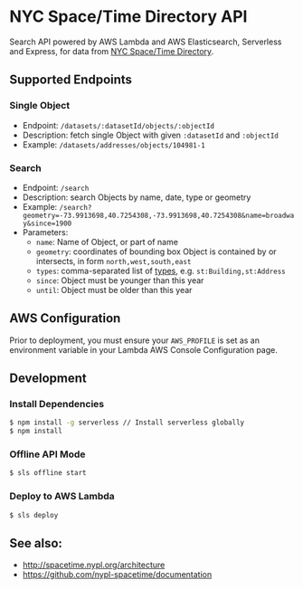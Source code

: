 # NYC Space/Time Directory API

Search API powered by AWS Lambda and AWS Elasticsearch, Serverless and Express, for data from [NYC Space/Time Directory](http://spacetime.nypl.org).

## Supported Endpoints

### Single Object

- Endpoint: `/datasets/:datasetId/objects/:objectId`
- Description: fetch single Object with given `:datasetId` and `:objectId`
- Example: `/datasets/addresses/objects/104981-1`

### Search

- Endpoint: `/search`
- Description: search Objects by name, date, type or geometry
- Example: `/search?geometry=-73.9913698,40.7254308,-73.9913698,40.7254308&name=broadway&since=1900`
- Parameters:
  - `name`: Name of Object, or part of name
  - `geometry`: coordinates of bounding box Object is contained by or intersects, in form `north,west,south,east`
  - `types`: comma-separated list of [types](https://github.com/nypl-spacetime/spacetime-config/blob/master/spacetime.default.yml#L26), e.g. `st:Building,st:Address`
  - `since`: Object must be younger than this year
  - `until`: Object must be older than this year

## AWS Configuration

Prior to deployment, you must ensure your `AWS_PROFILE` is set as an environment variable in your Lambda AWS Console Configuration page.

## Development

### Install Dependencies

```sh
$ npm install -g serverless // Install serverless globally
$ npm install
```

### Offline API Mode

```sh
$ sls offline start
```

### Deploy to AWS Lambda

```sh
$ sls deploy
```

## See also:

- http://spacetime.nypl.org/architecture
- https://github.com/nypl-spacetime/documentation
